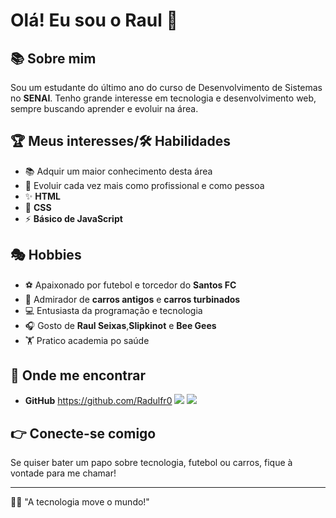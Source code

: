 # Olá! Eu sou o Raul 👋

## 📚 Sobre mim
Sou um estudante do último ano do curso de Desenvolvimento de Sistemas no **SENAI**. Tenho grande interesse em tecnologia e desenvolvimento web, sempre buscando aprender e evoluir na área.

## 🏆 Meus interesses/🛠️ Habilidades
- 📚 Adquir um maior conhecimento desta área
- 🌱 Evoluir cada vez mais como profissional e como pessoa
- ✨ **HTML**
- 🌟 **CSS**
- ⚡ **Básico de JavaScript**
## 🎭 Hobbies
- ⚽ Apaixonado por futebol e torcedor do **Santos FC**
- 🚗 Admirador de **carros antigos** e **carros turbinados**
- 💻 Entusiasta da programação e tecnologia
- 🎧 Gosto de **Raul Seixas**,**Slipkinot** e **Bee Gees**
- 🏋️ Pratico academia po saúde

## 📱 Onde me encontrar
- **GitHub** https://github.com/Radulfr0
<a href="https://instagram.com/Raul.Batista.2" target="_blank"><img loading="lazy" src="https://img.shields.io/badge/-Instagram-%23E4405F?style=for-the-badge&logo=instagram&logoColor=white" target="_blank"></a>
<a href = "mailto:raul.alves.batista@gmail.com"><img loading="lazy" src="https://img.shields.io/badge/Gmail-D14836?style=for-the-badge&logo=gmail&logoColor=white" target="_blank"></a>

## 👉 Conecte-se comigo
Se quiser bater um papo sobre tecnologia, futebol ou carros, fique à vontade para me chamar! 

---
👨‍💻 "A tecnologia move o mundo!"
